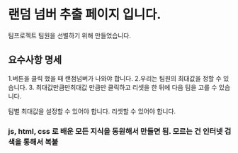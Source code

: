 # 랜덤 넘버 추출 페이지 입니다.

팀프로젝트 팀원을 선별하기 위해 만들었습니다.

## 요수사항 명세

1.버튼을 클릭 했을 때 랜점넘버가 나와야 합니다. 2.우리는 팀원의 최대값을 정할 수 있습니다. 3. 최대값만큼만최대값 만큼만 클릭하고 리셋을 한 뒤에 다음 팀을 고를 수 있습니다.

팀별 최대값을 설정할 수 있어야 합니다.
리셋할 수 있어야 합니다.

### js, html, css 로 배운 모든 지식을 동원해서 만들면 됨. 모르는 건 인터넷 검색을 통해서 복붙
